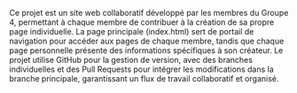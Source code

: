Ce projet est un site web collaboratif développé par les membres du Groupe 4, permettant à chaque membre de contribuer à la création de sa propre page individuelle. La page principale (index.html) sert de portail de navigation pour accéder aux pages de chaque membre, tandis que chaque page personnelle présente des informations spécifiques à son créateur. Le projet utilise GitHub pour la gestion de version, avec des branches individuelles et des Pull Requests pour intégrer les modifications dans la branche principale, garantissant un flux de travail collaboratif et organisé.
